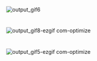 #
![output_gif6](https://github.com/user-attachments/assets/371530f0-0d14-4008-8b06-c78dbc0a1124)

#
![output_gif8-ezgif com-optimize](https://github.com/user-attachments/assets/9dc8138e-2c23-4eb6-a4ba-8d1aaa2d0ee1)
#
![output_gif5-ezgif com-optimize](https://github.com/user-attachments/assets/f5a2309b-7a18-4c79-9659-b71408e57d36)
#

